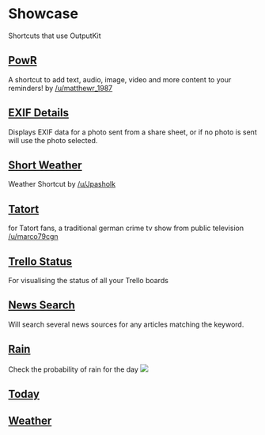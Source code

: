 # Showcase

Shortcuts that use OutputKit


## [PowR](https://routinehub.co/shortcut/1430)
A shortcut to add text, audio, image, video and more content to your reminders! by [/u/matthewr_1987](https://www.reddit.com/user/matthewr_1987)

## [EXIF Details](https://routinehub.co/shortcut/913)
Displays EXIF data for a photo sent from a share sheet, or if no photo is sent will use the photo selected.

## [Short Weather](https://routinehub.co/shortcut/1469)
Weather Shortcut by [/u/Jpasholk](https://www.reddit.com/user/Jpasholk)

## [Tatort](https://www.reddit.com/r/shortcuts/comments/9ze26m/tatort_viewer/)
for Tatort fans, a traditional german crime tv show from public television [/u/marco79cgn](https://www.reddit.com/user/marco79cgn)

## [Trello Status](https://routinehub.co/shortcut/1243)
For visualising the status of all your Trello boards

## [News Search](https://routinehub.co/shortcut/836) 
Will search several news sources for any articles matching the keyword.

## [Rain](https://routinehub.co/shortcut/1222)
Check the probability of rain for the day
![](/showcase/IMG-0716.jpg)

## [Today](https://routinehub.co/shortcut/1627)

## [Weather](https://routinehub.co/shortcut/1630)

